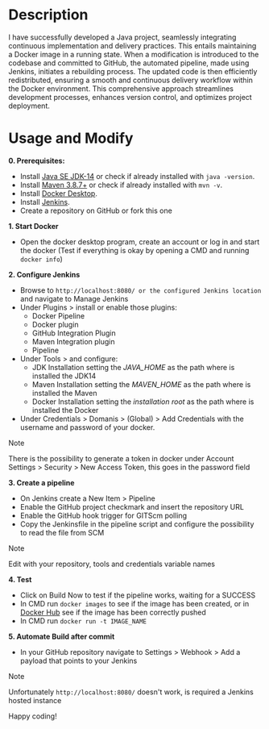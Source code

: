 # Description
I have successfully developed a Java project, seamlessly integrating continuous implementation and delivery practices. This entails maintaining a Docker image in a running state. When a modification is introduced to the codebase and committed to GitHub, the automated pipeline, made using Jenkins, initiates a rebuilding process. The updated code is then efficiently redistributed, ensuring a smooth and continuous delivery workflow within the Docker environment. This comprehensive approach streamlines development processes, enhances version control, and optimizes project deployment.

# Usage and Modify

**0. Prerequisites:**

- Install [Java SE JDK-14](https://www.oracle.com/java/technologies/javase/jdk14-archive-downloads.html) or check if already installed with `java -version`.
- Install [Maven 3.8.7+](https://maven.apache.org/install.html) or check if already installed with `mvn -v`.
- Install [Docker Desktop](https://www.docker.com/get-started/).
- Install [Jenkins](https://www.jenkins.io/doc/book/installing/).
- Create a repository on GitHub or fork this one

**1. Start Docker**
- Open the docker desktop program, create an account or log in and start the docker (Test if everything is okay by opening a CMD and running `docker info`)

**2. Configure Jenkins**

- Browse to `http://localhost:8080/ or the configured Jenkins location` and navigate to Manage Jenkins
- Under Plugins > install or enable those plugins:
  - Docker Pipeline 
  - Docker plugin
  - GitHub Integration Plugin
  - Maven Integration plugin
  - Pipeline
- Under Tools > and configure:
  - JDK Installation setting the *JAVA_HOME* as the path where is installed the JDK14
  ![]()
  - Maven Installation setting the *MAVEN_HOME* as the path where is installed the Maven 
  ![]()
  - Docker Installation setting the *installation root* as the path where is installed the Docker
  ![]()
- Under Credentials > Domanis > (Global) > Add Credentials with the username and password of your docker.
  ![]()
> [!NOTE]
> There is the possibility to generate a token in docker under Account Settings > Security > New Access Token, this goes in the password field

**3. Create a pipeline**

- On Jenkins create a New Item > Pipeline
- Enable the GitHub project checkmark and insert the repository URL
- Enable the GitHub hook trigger for GITScm polling
- Copy the Jenkinsfile in the pipeline script and configure the possibility to read the file from SCM
> [!NOTE]
> Edit with your repository, tools and credentials variable names

**4. Test**

- Click on Build Now to test if the pipeline works, waiting for a SUCCESS
- In CMD run `docker images` to see if the image has been created, or in [Docker Hub](https://hub.docker.com/) see if the image has been correctly pushed
- In CMD run `docker run -t IMAGE_NAME`

**5. Automate Build after commit**
- In your GitHub repository navigate to Settings > Webhook > Add a payload that points to your Jenkins
> [!NOTE]
> Unfortunately `http://localhost:8080/` doesn't work, is required a Jenkins hosted instance
> 
Happy coding!


